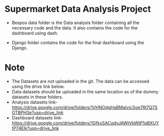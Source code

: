 # Supermarket Data Analysis Project 
* Bespos data folder is the Data analysis folder containing all the necessary code and the data. It also contains the code for the dashboard using dash.

* Django folder contains the code for the final dashboard using the Django.

# Note
* The Datasets are not uploaded in the git. The data can be accessed using the drive link below.
* Data datasets should be uploaded in the same location as of the dummy datasets in these folders.
* Analysis datasets link- https://drive.google.com/drive/folders/1VHNOdgHaBMaIvicSge7Rl7Q7SGTBPH3e?usp=drive_link
* Dashboard datasets link- https://drive.google.com/drive/folders/1GfkxSACqdyJAWtVbWtP1qBXUYtP74EIk?usp=drive_link
